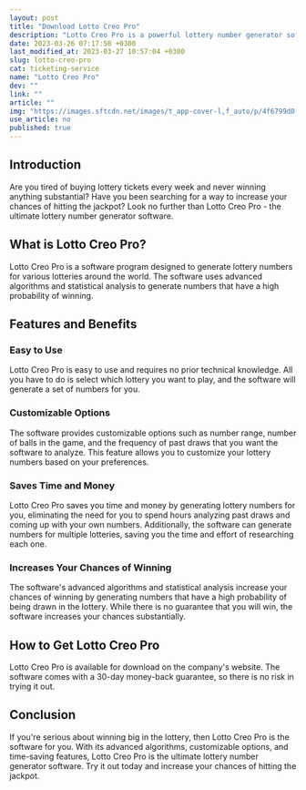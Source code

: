 ```yaml
---
layout: post
title: "Download Lotto Creo Pro"
description: "Lotto Creo Pro is a powerful lottery number generator software that can help you increase your chances of winning big. Learn more about its features and benefits in this article."
date: 2023-03-26 07:17:50 +0300
last_modified_at: 2023-03-27 10:57:04 +0300
slug: lotto-creo-pro
cat: ticketing-service
name: "Lotto Creo Pro"
dev: ""
link: ""
article: ""
img: "https://images.sftcdn.net/images/t_app-cover-l,f_auto/p/4f6799d0-9b2e-11e6-ae8c-00163ec9f5fa/1162324310/lotto-creo-pro-screenshot.jpg"
use_article: no
published: true
---
```

## Introduction

Are you tired of buying lottery tickets every week and never winning anything substantial? Have you been searching for a way to increase your chances of hitting the jackpot? Look no further than Lotto Creo Pro - the ultimate lottery number generator software.

## What is Lotto Creo Pro?

Lotto Creo Pro is a software program designed to generate lottery numbers for various lotteries around the world. The software uses advanced algorithms and statistical analysis to generate numbers that have a high probability of winning.

## Features and Benefits

### Easy to Use

Lotto Creo Pro is easy to use and requires no prior technical knowledge. All you have to do is select which lottery you want to play, and the software will generate a set of numbers for you.

### Customizable Options

The software provides customizable options such as number range, number of balls in the game, and the frequency of past draws that you want the software to analyze. This feature allows you to customize your lottery numbers based on your preferences.

### Saves Time and Money

Lotto Creo Pro saves you time and money by generating lottery numbers for you, eliminating the need for you to spend hours analyzing past draws and coming up with your own numbers. Additionally, the software can generate numbers for multiple lotteries, saving you the time and effort of researching each one.

### Increases Your Chances of Winning

The software's advanced algorithms and statistical analysis increase your chances of winning by generating numbers that have a high probability of being drawn in the lottery. While there is no guarantee that you will win, the software increases your chances substantially.

## How to Get Lotto Creo Pro

Lotto Creo Pro is available for download on the company's website. The software comes with a 30-day money-back guarantee, so there is no risk in trying it out.

## Conclusion

If you're serious about winning big in the lottery, then Lotto Creo Pro is the software for you. With its advanced algorithms, customizable options, and time-saving features, Lotto Creo Pro is the ultimate lottery number generator software. Try it out today and increase your chances of hitting the jackpot.